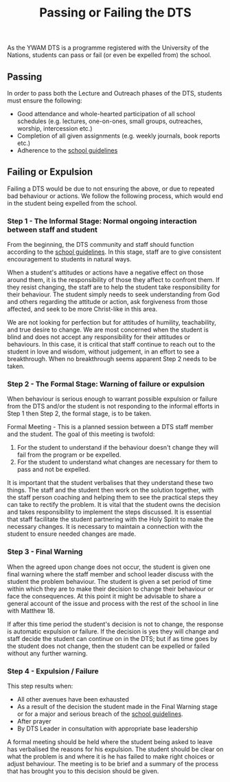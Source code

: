 ﻿---
id: passfail
title: Passing or Failing the DTS
---

As the YWAM DTS is a programme registered with the University of the Nations, students can pass or fail (or even be expelled from) the school.

## Passing

In order to pass both the Lecture and Outreach phases of the DTS, students must ensure the following:

- Good attendance and whole-hearted participation of all school schedules (e.g. lectures, one-on-ones, small groups, outreaches, worship, intercession etc.)
- Completion of all given assignments (e.g. weekly journals, book reports etc.)
- Adherence to the [school guidelines](guidelines.md)

## Failing or Expulsion

Failing a DTS would be due to not ensuring the above, or due to repeated bad behaviour or actions. We follow the following process, which would end in the student being expelled from the school.

### Step 1 - The Informal Stage: Normal ongoing interaction between staff and student

From the beginning, the DTS community and staff should function according to the [school guidelines](guidelines.md). In this stage, staff are to give consistent encouragement to students in natural ways.

When a student's attitudes or actions have a negative effect on those around them, it is the responsibility of those they affect to confront them. If they resist changing, the staff are to help the student take responsibility for their behaviour. The student simply needs to seek understanding from God and others regarding the attitude or action, ask forgiveness from those affected, and seek to be more Christ-like in this area.

We are not looking for perfection but for attitudes of humility, teachability, and true desire to change. We are most concerned when the student is blind and does not accept any responsibility for their attitudes or behaviours. In this case, it is critical that staff continue to reach out to the student in love and wisdom, without judgement, in an effort to see a breakthrough. When no breakthrough seems apparent Step 2 needs to be taken.

### Step 2 - The Formal Stage: Warning of failure or expulsion

When behaviour is serious enough to warrant possible expulsion or failure from the DTS and/or the student is not responding to the informal efforts in Step 1 then Step 2, the formal stage, is to be taken.

Formal Meeting - This is a planned session between a DTS staff member and the student. The goal of this meeting is twofold:

1. For the student to understand if the behaviour doesn't change they will fail from the program or be expelled. 
2. For the student to understand what changes are necessary for them to pass and not be expelled.

It is important that the student verbalises that they understand these two things. The staff and the student then work on the solution together, with the staff person coaching and helping them to see the practical steps they can take to rectify the problem. It is vital that the student owns the decision and takes responsibility to implement the steps discussed. It is essential that staff facilitate the student partnering with the Holy Spirit to make the necessary changes. It is necessary to maintain a connection with the student to ensure needed changes are made.

### Step 3 - Final Warning

When the agreed upon change does not occur, the student is given one final warning where the staff member and school leader discuss with the student the problem behaviour. The student is given a set period of time within which they are to make their decision to change their behaviour or face the consequences. At this point it might be advisable to share a general account of the issue and process with the rest of the school in line with Matthew 18.

If after this time period the student's decision is not to change, the response is automatic expulsion or failure. If the decision is yes they will change and staff decide the student can continue on in the DTS; but if as time goes by the student does not change, then the student can be expelled or failed without any further warning.

### Step 4 - Expulsion / Failure

This step results when:

- All other avenues have been exhausted 
- As a result of the decision the student made in the Final Warning stage or for a major and serious breach of the [school guidelines](guidelines.md). 
- After prayer 
- By DTS Leader in consultation with appropriate base leadership

A formal meeting should be held where the student being asked to leave has verbalised the reasons for his expulsion. The student should be clear on what the problem is and where it is he has failed to make right choices or adjust behaviour. The meeting is to be brief and a summary of the process that has brought you to this decision should be given.


